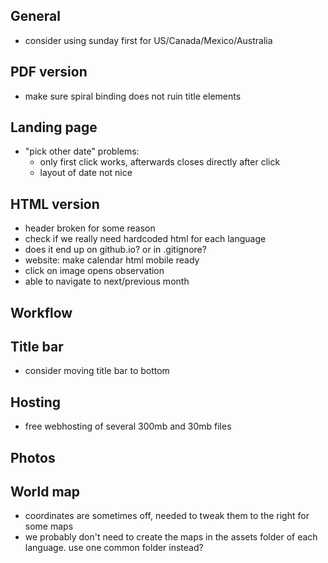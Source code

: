 ## General
+ consider using sunday first for US/Canada/Mexico/Australia

## PDF version
+ make sure spiral binding does not ruin title elements

## Landing page
+ "pick other date" problems:
  + only first click works, afterwards closes directly after click
  + layout of date not nice

## HTML version
+ header broken for some reason
+ check if we really need hardcoded html for each language
+ does it end up on github.io? or in .gitignore?
+ website: make calendar html mobile ready
+ click on image opens observation
+ able to navigate to next/previous month

## Workflow

## Title bar
+ consider moving title bar to bottom

## Hosting
+ free webhosting of several 300mb and 30mb files

## Photos

## World map
+ coordinates are sometimes off, needed to tweak them to the right for some maps
+ we probably don't need to create the maps in the assets folder of each language. use one common folder instead?
